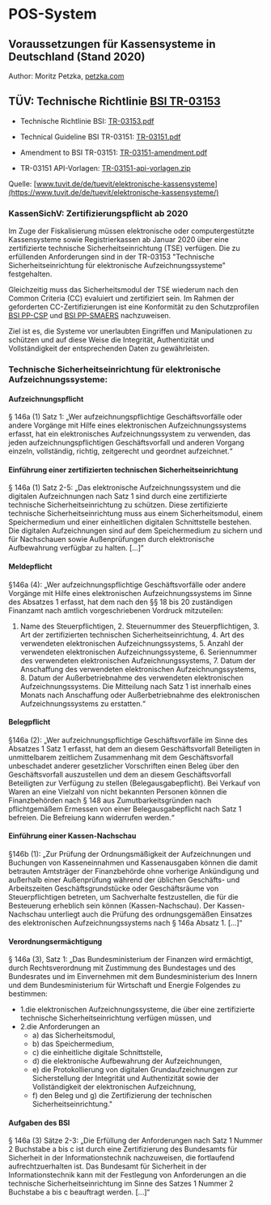 # POS-System
## Voraussetzungen für Kassensysteme in Deutschland (Stand 2020)
Author: Moritz Petzka, [petzka.com](https://petzka.com)

## TÜV: Technische Richtlinie [BSI TR-03153](TR-03153.pdf)

- Technische Richtlinie BSI: [TR-03153.pdf](TR-03153.pdf)

- Technical Guideline BSI TR-03151: [TR-03151.pdf](TR-03153.pdf)

- Amendment to BSI TR-03151: [TR-03151-amendment.pdf](TR-03153.pdf)

- TR-03151 API-Vorlagen: [TR-03151-api-vorlagen.zip](TR-03153.pdf)

Quelle: [www.tuvit.de/de/tuevit/elektronische-kassensysteme](https://www.tuvit.de/de/tuevit/elektronische-kassensysteme/)

### KassenSichV: Zertifizierungspflicht ab 2020

Im Zuge der Fiskalisierung müssen elektronische oder computergestützte Kassensysteme sowie Registrierkassen ab Januar 2020 über eine zertifizierte technische Sicherheitseinrichtung (TSE) verfügen. Die zu erfüllenden Anforderungen sind in der TR-03153 "Technische Sicherheitseinrichtung für elektronische Aufzeichnungssysteme" festgehalten. 

Gleichzeitig muss das Sicherheitsmodul der TSE wiederum nach den Common Criteria (CC) evaluiert und zertifiziert sein. Im Rahmen der geforderten CC-Zertifizierungen ist eine Konformität zu den Schutzprofilen [BSI PP-CSP](TR-03153.pdf) und [BSI PP-SMAERS](https://www.tuvit.de/de/leistungen/hardware-software-evaluierung/common-criteria/) nachzuweisen.

Ziel ist es, die Systeme vor unerlaubten Eingriffen und Manipulationen zu schützen und auf diese Weise die Integrität, Authentizität und Vollständigkeit der entsprechenden Daten zu gewährleisten.


### Technische Sicherheitseinrichtung für elektronische Aufzeichnungssysteme:

#### Aufzeichnungspflicht
§ 146a (1) Satz 1: „Wer aufzeichnungspflichtige Geschäftsvorfälle oder andere Vorgänge mit Hilfe eines elektronischen Aufzeichnungssystems erfasst, hat ein elektronisches Aufzeichnungssystem zu verwenden, das jeden aufzeichnungspflichtigen Geschäftsvorfall und anderen Vorgang einzeln, vollständig, richtig, zeitgerecht und geordnet aufzeichnet.“
#### Einführung einer zertifizierten technischen Sicherheitseinrichtung
§ 146a (1) Satz 2-5: „Das elektronische Aufzeichnungssystem und die digitalen Aufzeichnungen nach Satz 1 sind durch eine zertifizierte technische Sicherheitseinrichtung zu schützen. Diese zertifizierte technische Sicherheitseinrichtung muss aus einem Sicherheitsmodul, einem Speichermedium und einer einheitlichen digitalen Schnittstelle bestehen. Die digitalen Aufzeichnungen sind auf dem Speichermedium zu sichern und für Nachschauen sowie Außenprüfungen durch elektronische Aufbewahrung verfügbar zu halten. [...]“
#### Meldepflicht
§146a (4): „Wer aufzeichnungspflichtige Geschäftsvorfälle oder andere Vorgänge mit Hilfe eines elektronischen Aufzeichnungssystems im Sinne des Absatzes 1 erfasst, hat dem nach den §§ 18 bis 20 zuständigen Finanzamt nach amtlich vorgeschriebenen Vordruck mitzuteilen:
1. Name des Steuerpflichtigen, 2. Steuernummer des Steuerpflichtigen, 3. Art der zertifizierten technischen Sicherheitseinrichtung, 4. Art des verwendeten elektronischen Aufzeichnungssystems, 5. Anzahl der verwendeten elektronischen Aufzeichnungssysteme, 6. Seriennummer des verwendeten elektronischen Aufzeichnungssystems, 7. Datum der Anschaffung des verwendeten elektronischen Aufzeichnungssystems, 8. Datum der Außerbetriebnahme des verwendeten elektronischen Aufzeichnungssystems.
Die Mitteilung nach Satz 1 ist innerhalb eines Monats nach Anschaffung oder Außerbetriebnahme des elektronischen Aufzeichnungssystems zu erstatten.“
#### Belegpflicht
§146a (2): „Wer aufzeichnungspflichtige Geschäftsvorfälle im Sinne des Absatzes 1 Satz 1 erfasst, hat dem an diesem Geschäftsvorfall Beteiligten in unmittelbarem zeitlichem Zusammenhang mit dem Geschäftsvorfall unbeschadet anderer gesetzlicher Vorschriften einen Beleg über den Geschäftsvorfall auszustellen und dem an diesem Geschäftsvorfall Beteiligten zur Verfügung zu stellen (Belegausgabepflicht). Bei Verkauf von Waren an eine Vielzahl von nicht bekannten Personen können die Finanzbehörden nach § 148 aus Zumutbarkeitsgründen nach pflichtgemäßem Ermessen von einer Belegausgabepflicht nach Satz 1 befreien. Die Befreiung kann widerrufen werden.“

#### Einführung einer Kassen-Nachschau
§146b (1): „Zur Prüfung der Ordnungsmäßigkeit der Aufzeichnungen und Buchungen von Kasseneinnahmen und Kassenausgaben können die damit betrauten Amtsträger der Finanzbehörde ohne vorherige Ankündigung und außerhalb einer Außenprüfung während der üblichen Geschäfts- und Arbeitszeiten Geschäftsgrundstücke oder Geschäftsräume von Steuerpflichtigen betreten, um Sachverhalte festzustellen, die für die Besteuerung erheblich sein können (Kassen-Nachschau). Der Kassen-Nachschau unterliegt auch die Prüfung des ordnungsgemäßen Einsatzes des elektronischen Aufzeichnungssystems nach § 146a Absatz 1. [...]“

#### Verordnungsermächtigung
§ 146a (3), Satz 1: „Das Bundesministerium der Finanzen wird ermächtigt, durch Rechtsverordnung mit Zustimmung des Bundestages und des Bundesrates und im Einvernehmen mit dem Bundesministerium des Innern und dem Bundesministerium für Wirtschaft und Energie Folgendes zu bestimmen:
  - 1.die elektronischen Aufzeichnungssysteme, die über eine zertifizierte technische Sicherheitseinrichtung verfügen müssen, und
  - 2.die Anforderungen an
    - a) das Sicherheitsmodul, 
    - b) das Speichermedium, 
    - c) die einheitliche digitale Schnittstelle,
    - d) die elektronische Aufbewahrung der Aufzeichnungen,
    - e) die Protokollierung von digitalen Grundaufzeichnungen zur Sicherstellung der Integrität und Authentizität sowie der Vollständigkeit der elektronischen Aufzeichnung,
    - f) den Beleg und g) die Zertifizierung der technischen Sicherheitseinrichtung."
    
#### Aufgaben des BSI
§ 146a (3) Sätze 2-3: „Die Erfüllung der Anforderungen nach Satz 1 Nummer 2 Buchstabe a bis c ist durch eine Zertifizierung des Bundesamts für Sicherheit in der Informationstechnik nachzuweisen, die fortlaufend aufrechtzuerhalten ist. Das Bundesamt für Sicherheit in der Informationstechnik kann mit der Festlegung von Anforderungen an die technische Sicherheitseinrichtung im Sinne des Satzes 1 Nummer 2 Buchstabe a bis c beauftragt werden. [...]“


